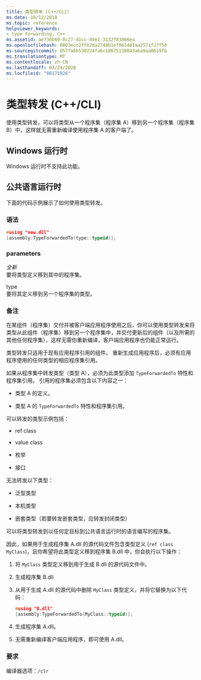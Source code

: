```yaml
---
title: 类型转发 (C++/CLI)
ms.date: 10/12/2018
ms.topic: reference
helpviewer_keywords:
- type forwarding, C++
ms.assetid: ae730b69-0c27-41cc-84e1-3132783866ea
ms.openlocfilehash: 0803ecc2ffb2da2748b1ef063481aa2571f27f50
ms.sourcegitcommit: 857fa6b530224fa6c18675138043aba9aa0619fb
ms.translationtype: MT
ms.contentlocale: zh-CN
ms.lasthandoff: 03/24/2020
ms.locfileid: "80171926"
---
```

# <a name="type-forwarding-ccli"></a>类型转发 (C++/CLI)

使用类型转发，可以将类型从一个程序集（程序集 A）移到另一个程序集（程序集 B）中，这样就无需重新编译使用程序集 A 的客户端了。

## <a name="windows-runtime"></a>Windows 运行时

Windows 运行时不支持此功能。

## <a name="common-language-runtime"></a>公共语言运行时

下面的代码示例展示了如何使用类型转发。

### <a name="syntax"></a>语法

```cpp
#using "new.dll"
[assembly:TypeForwardedTo(type::typeid)];
```

### <a name="parameters"></a>parameters

*全新*<br/>
要将类型定义移到其中的程序集。

type<br/>
要将其定义移到另一个程序集的类型。

### <a name="remarks"></a>备注

在某组件（程序集）交付并被客户端应用程序使用之后，你可以使用类型转发来将类型从此组件（程序集）移到另一个程序集中，并交付更新后的组件（以及所需的其他任何程序集），这样无需你重新编译，客户端应用程序也仍能正常运行。

类型转发只适用于现有应用程序引用的组件。 重新生成应用程序后，必须有应用程序使用的任何类型的相应程序集引用。

如果从程序集中转发类型（类型 A），必须为此类型添加 `TypeForwardedTo` 特性和程序集引用。 引用的程序集必须包含以下内容之一：

- 类型 A 的定义。

- 类型 A 的 `TypeForwardedTo` 特性和程序集引用。

可以转发的类型示例包括：

- ref class

- value class

- 枚举

- 接口

无法转发以下类型：

- 泛型类型

- 本机类型

- 嵌套类型（若要转发嵌套类型，应转发封闭类型）

可以将类型转发到以任何定目标到公共语言运行时的语言编写的程序集。

因此，如果用于生成程序集 A.dll 的源代码文件包含类型定义 (`ref class MyClass`)，且你希望将此类型定义移到程序集 B.dll 中，你会执行以下操作：

1. 将 `MyClass` 类型定义移到用于生成 B.dll 的源代码文件中。

2. 生成程序集 B.dll

3. 从用于生成 A.dll 的源代码中删除 `MyClass` 类型定义，并将它替换为以下代码：

    ```cpp
    #using "B.dll"
    [assembly:TypeForwardedTo(MyClass::typeid)];
    ```

4. 生成程序集 A.dll。

5. 无需重新编译客户端应用程序，即可使用 A.dll。

### <a name="requirements"></a>要求

编译器选项：`/clr`
